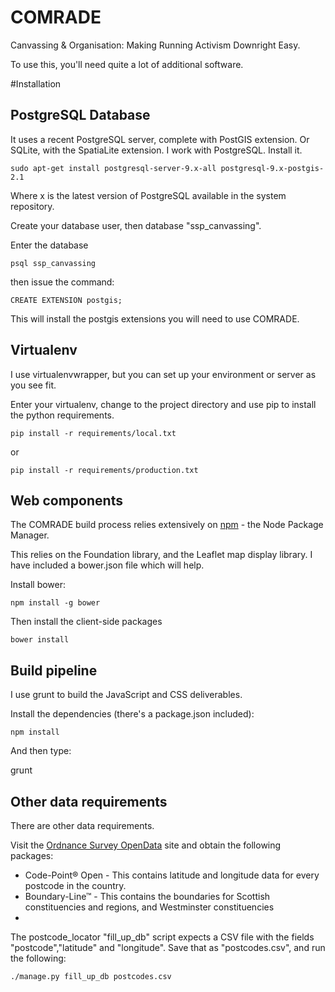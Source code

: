 # COMRADE

Canvassing & Organisation: Making Running Activism Downright Easy.

To use this, you'll need quite a lot of additional software.

#Installation

## PostgreSQL Database

It uses a recent PostgreSQL server, complete with PostGIS extension. Or SQLite, with the SpatiaLite extension.
I work with PostgreSQL. Install it.

```
sudo apt-get install postgresql-server-9.x-all postgresql-9.x-postgis-2.1 
```

Where x is the latest version of PostgreSQL available in the system repository.

Create your database user, then database "ssp_canvassing".

Enter the database

```
psql ssp_canvassing
```

then issue the command:

```
CREATE EXTENSION postgis;
```

This will install the postgis extensions you will need to use COMRADE.

## Virtualenv

I use virtualenvwrapper, but you can set up your environment or server as you see fit.

Enter your virtualenv, change to the project directory and use pip to install the python requirements.

```
pip install -r requirements/local.txt
```
or
```
pip install -r requirements/production.txt
```

## Web components

The COMRADE build process relies extensively on [npm](https://www.npmjs.com/) - the Node Package Manager.

This relies on the Foundation library, and the Leaflet map display library. I have included a bower.json file which will help.

Install bower:

```
npm install -g bower
```

Then install the client-side packages
```
bower install
```

## Build pipeline

I use grunt to build the JavaScript and CSS deliverables.

Install the dependencies (there's a package.json included):

```
npm install
```

And then type:

grunt

## Other data requirements

There are other data requirements.

Visit the [Ordnance Survey OpenData](https://www.ordnancesurvey.co.uk/opendatadownload/products.html) site and obtain the following packages:

* Code-Point® Open - This contains latitude and longitude data for every postcode in the country.
* Boundary-Line™ - This contains the boundaries for Scottish constituencies and regions, and Westminster constituencies
* 


The postcode_locator "fill_up_db" script expects a CSV file with the fields "postcode","latitude" and "longitude". Save that as "postcodes.csv", and run the following:

```
./manage.py fill_up_db postcodes.csv
```